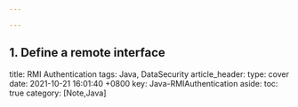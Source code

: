 ```yaml
---

---
```




## 1. Define a remote interface



title: RMI Authentication
tags: Java, DataSecurity
article_header:
  type: cover
date:   2021-10-21 16:01:40 +0800
key: Java-RMIAuthentication
aside:
  toc: true
category: [Note,Java]
